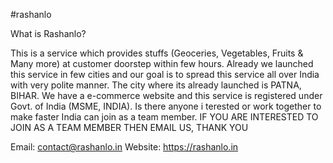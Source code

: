#rashanlo

What is Rashanlo?

This is a service which provides stuffs (Geoceries, Vegetables, Fruits & Many more) 
at customer doorstep within few hours.
Already we launched this service in few cities and our goal is to spread this 
service all over India with very polite manner. The city where its already launched is PATNA, BIHAR.
We have a e-commerce website and this service is registered under Govt. of India (MSME, INDIA). 
Is there anyone i terested or work together to make faster India can join as a team member.
IF YOU ARE INTERESTED TO JOIN AS A TEAM MEMBER THEN EMAIL US, THANK YOU


Email: contact@rashanlo.in
Website: https://rashanlo.in
